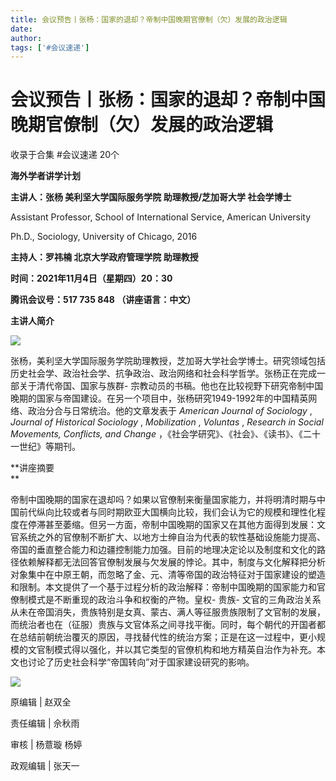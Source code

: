 ```yaml
---
title: 会议预告丨张杨：国家的退却？帝制中国晚期官僚制（欠）发展的政治逻辑
date: 
author: 
tags: ['#会议速递']
---
```

# 会议预告丨张杨：国家的退却？帝制中国晚期官僚制（欠）发展的政治逻辑


收录于合集 #会议速递 20个

**海外学者讲学计划**

 **主讲人：张杨 美利坚大学国际服务学院 助理教授/芝加哥大学 社会学博士**

Assistant Professor, School of International Service, American University

Ph.D., Sociology, University of Chicago, 2016

**主持人：罗祎楠 北京大学政府管理学院 助理教授**

 **时间：2021年11月4日（星期四）20：30**

 **腾讯会议号：517 735 848 （讲座语言：中文）**  

 **主讲人简介**

![](/images/45/2.png)  

张杨，美利坚大学国际服务学院助理教授，芝加哥大学社会学博士。研究领域包括历史社会学、政治社会学、抗争政治、政治网络和社会科学哲学。张杨正在完成一部关于清代帝国、国家与族群-
宗教动员的书稿。他也在比较视野下研究帝制中国晚期的国家与帝国建设。在另一个项目中，张杨研究1949-1992年的中国精英网络、政治分合与日常统治。他的文章发表于
_American Journal of Sociology_ , _Journal of Historical Sociology_ ,
_Mobilization_ , _Voluntas_ , _Research in Social Movements, Conflicts, and
Change_ ，《社会学研究》、《社会》、《读书》、《二十一世纪》等期刊。

  

 **讲座摘要  
**

  

帝制中国晚期的国家在退却吗？如果以官僚制来衡量国家能力，并将明清时期与中国前代纵向比较或者与同时期欧亚大国横向比较，我们会认为它的规模和理性化程度在停滞甚至萎缩。但另一方面，帝制中国晚期的国家又在其他方面得到发展：文官系统之外的官僚制不断扩大、以地方士绅自治为代表的软性基础设施能力提高、帝国的垂直整合能力和边疆控制能力加强。目前的地理决定论以及制度和文化的路径依赖解释都无法回答官僚制发展与欠发展的悖论。其中，制度与文化解释把分析对象集中在中原王朝，而忽略了金、元、清等帝国的政治特征对于国家建设的塑造和限制。本文提供了一个基于过程分析的政治解释：帝制中国晚期的国家能力和官僚制模式是不断重现的政治斗争和权衡的产物。皇权-
贵族-
文官的三角政治关系从未在帝国消失，贵族特别是女真、蒙古、满人等征服贵族限制了文官制的发展，而统治者也在（征服）贵族与文官体系之间寻找平衡。同时，每个朝代的开国者都在总结前朝统治覆灭的原因，寻找替代性的统治方案；正是在这一过程中，更小规模的文官制模式得以强化，并以其它类型的官僚机构和地方精英自治作为补充。本文也讨论了历史社会科学“帝国转向”对于国家建设研究的影响。

![](/images/45/3.png)

原编辑 | 赵双全

责任编辑 | 佘秋雨

审核 | 杨薏璇 杨婷

政观编辑 | 张天一

  

